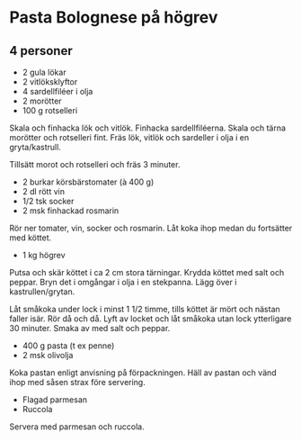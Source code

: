 # Pasta Bolognese på högrev

## 4 personer

-   2 gula lökar
-   2 vitlöksklyftor
-   4 sardellfiléer i olja
-   2 morötter
-   100 g rotselleri

Skala och finhacka lök och vitlök. Finhacka sardellfiléerna. Skala och
tärna morötter och rotselleri fint. Fräs lök, vitlök och sardeller i
olja i en gryta/kastrull.

Tillsätt morot och rotselleri och fräs 3 minuter.

-   2 burkar körsbärstomater (à 400 g)
-   2 dl rött vin
-   1/2 tsk socker
-   2 msk finhackad rosmarin

Rör ner tomater, vin, socker och rosmarin. Låt koka ihop medan du
fortsätter med köttet.

-   1 kg högrev

Putsa och skär köttet i ca 2 cm stora tärningar. Krydda köttet med salt
och peppar. Bryn det i omgångar i olja i en stekpanna. Lägg över i
kastrullen/grytan.

Låt småkoka under lock i minst 1 1/2 timme, tills köttet är mört och
nästan faller isär. Rör då och då. Lyft av locket och låt småkoka utan
lock ytterligare 30 minuter. Smaka av med salt och peppar.

-   400 g pasta (t ex penne)
-   2 msk olivolja

Koka pastan enligt anvisning på förpackningen. Häll av pastan och vänd
ihop med såsen strax före servering.

-   Flagad parmesan
-   Ruccola

Servera med parmesan och ruccola.
